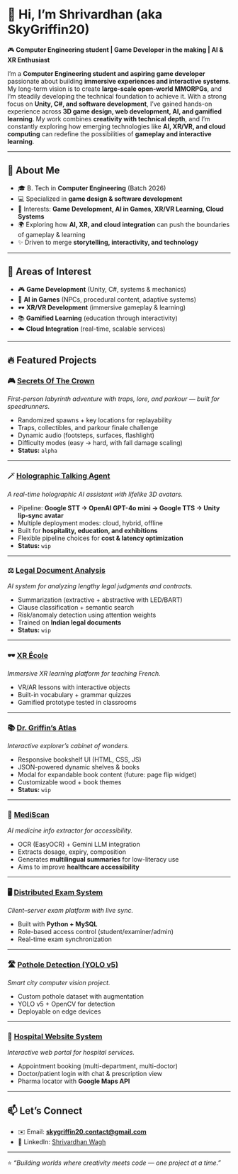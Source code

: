 # 👋 Hi, I’m Shrivardhan (aka SkyGriffin20)

🎮 **Computer Engineering student | Game Developer in the making | AI & XR Enthusiast**

I’m a **Computer Engineering student and aspiring game developer** passionate about building **immersive experiences and interactive systems**. My long-term vision is to create **large-scale open-world MMORPGs**, and I’m steadily developing the technical foundation to achieve it. With a strong focus on **Unity, C#, and software development**, I’ve gained hands-on experience across **3D game design, web development, AI, and gamified learning**. My work combines **creativity with technical depth**, and I’m constantly exploring how emerging technologies like **AI, XR/VR, and cloud computing** can redefine the possibilities of **gameplay and interactive learning**.  

---

## 🚀 About Me
- 🎓 B. Tech in **Computer Engineering** (Batch 2026)  
- 💻 Specialized in **game design & software development**  
- 🧠 Interests: **Game Development, AI in Games, XR/VR Learning, Cloud Systems**  
- 🌍 Exploring how **AI, XR, and cloud integration** can push the boundaries of gameplay & learning  
- ✨ Driven to merge **storytelling, interactivity, and technology**  

---

## 👀 Areas of Interest
- 🎮 **Game Development** (Unity, C#, systems & mechanics)  
- 🧠 **AI in Games** (NPCs, procedural content, adaptive systems)  
- 🕶️ **XR/VR Development** (immersive gameplay & learning)  
- 📚 **Gamified Learning** (education through interactivity)  
- ☁️ **Cloud Integration** (real-time, scalable services)  

---

## 🔥 Featured Projects

### 🎮 [Secrets Of The Crown](#)
*First-person labyrinth adventure with traps, lore, and parkour — built for speedrunners.*  
- Randomized spawns + key locations for replayability  
- Traps, collectibles, and parkour finale challenge  
- Dynamic audio (footsteps, surfaces, flashlight)  
- Difficulty modes (easy → hard, with fall damage scaling)  
- **Status:** `alpha`

---

### 🪄 [Holographic Talking Agent](#)
*A real-time holographic AI assistant with lifelike 3D avatars.*  
- Pipeline: **Google STT → OpenAI GPT-4o mini → Google TTS → Unity lip-sync avatar**  
- Multiple deployment modes: cloud, hybrid, offline  
- Built for **hospitality, education, and exhibitions**  
- Flexible pipeline choices for **cost & latency optimization**  
- **Status:** `wip`

---

### ⚖️ [Legal Document Analysis](#)
*AI system for analyzing lengthy legal judgments and contracts.*  
- Summarization (extractive + abstractive with LED/BART)  
- Clause classification + semantic search  
- Risk/anomaly detection using attention weights  
- Trained on **Indian legal documents**  
- **Status:** `wip`

---

### 🕶️ [XR École](#)
*Immersive XR learning platform for teaching French.*  
- VR/AR lessons with interactive objects  
- Built-in vocabulary + grammar quizzes  
- Gamified prototype tested in classrooms  

---

### 📚 [Dr. Griffin’s Atlas](#)
*Interactive explorer’s cabinet of wonders.*  
- Responsive bookshelf UI (HTML, CSS, JS)  
- JSON-powered dynamic shelves & books  
- Modal for expandable book content (future: page flip widget)  
- Customizable wood + book themes  
- **Status:** `wip`

---

### 💊 [MediScan](#)
*AI medicine info extractor for accessibility.*  
- OCR (EasyOCR) + Gemini LLM integration  
- Extracts dosage, expiry, composition  
- Generates **multilingual summaries** for low-literacy use  
- Aims to improve **healthcare accessibility**  

---

### 🖥 [Distributed Exam System](#)
*Client–server exam platform with live sync.*  
- Built with **Python + MySQL**  
- Role-based access control (student/examiner/admin)  
- Real-time exam synchronization  

---

### 🛣️ [Pothole Detection (YOLO v5)](#)
*Smart city computer vision project.*  
- Custom pothole dataset with augmentation  
- YOLO v5 + OpenCV for detection  
- Deployable on edge devices  

---

### 🏥 [Hospital Website System](#)
*Interactive web portal for hospital services.*  
- Appointment booking (multi-department, multi-doctor)  
- Doctor/patient login with chat & prescription view  
- Pharma locator with **Google Maps API**  

---

## 📫 Let’s Connect
- ✉️ Email: **skygriffin20.contact@gmail.com**  
- 🐙 LinkedIn: [Shrivardhan Wagh](https://www.linkedin.com/in/shrivardhan-wagh)

---

⭐ *“Building worlds where creativity meets code — one project at a time.”*

<!---
SkyGriffin20/SkyGriffin20 is a ✨ special ✨ repository because its README.md (this file) appears on your GitHub profile.
You can click the Preview link to take a look at your changes.
--->
